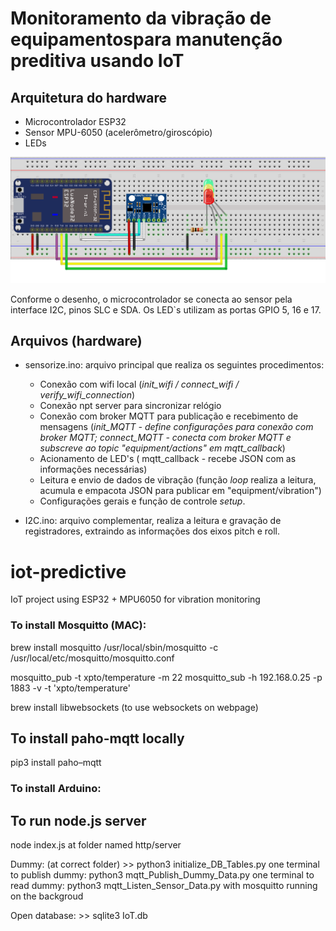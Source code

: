 # Monitoramento da vibração de equipamentospara manutenção preditiva usando IoT

## Arquitetura do hardware

- Microcontrolador ESP32
- Sensor MPU-6050 (acelerômetro/giroscópio)
- LEDs

![arquitetura-hardware](./server/doc/arquitetura-hardware.png)

Conforme o desenho, o microcontrolador se conecta ao sensor pela interface I2C, pinos SLC e SDA. Os LED`s utilizam as portas GPIO 5, 16 e 17.

## Arquivos (hardware)

- sensorize.ino: arquivo principal que realiza os seguintes procedimentos:
    - Conexão com wifi local (_init_wifi / connect_wifi / verify_wifi_connection_)
    - Conexão npt server para sincronizar relógio
    - Conexão com broker MQTT para publicação e recebimento de mensagens (_init_MQTT - define configurações para conexão com broker MQTT; connect_MQTT - conecta com broker MQTT e subscreve ao topic "equipment/actions" em mqtt_callback_)
    - Acionamento de LED's ( mqtt_callback - recebe JSON com as informações necessárias)
    - Leitura e envio de dados de vibração (função _loop_ realiza a leitura, acumula e empacota JSON para publicar em "equipment/vibration")
    - Configurações gerais e função de controle _setup_.

- I2C.ino: arquivo complementar, realiza a leitura e gravação de registradores, extraindo as informações dos eixos pitch e roll.






# iot-predictive
IoT project using ESP32 + MPU6050 for vibration monitoring


### To install Mosquitto (MAC):
brew install mosquitto
/usr/local/sbin/mosquitto -c /usr/local/etc/mosquitto/mosquitto.conf

mosquitto_pub -t xpto/temperature -m 22
mosquitto_sub -h 192.168.0.25 -p 1883 -v -t 'xpto/temperature'

brew install libwebsockets (to use websockets on webpage)


## To install paho-mqtt locally
pip3 install paho–mqtt

### To install Arduino:

## To run node.js server
node index.js at folder named http/server


Dummy:
(at correct folder) >> python3 initialize_DB_Tables.py
one terminal to publish dummy: python3 mqtt_Publish_Dummy_Data.py 
one terminal to read dummy: python3 mqtt_Listen_Sensor_Data.py
with mosquitto running on the backgroud


Open database: >> sqlite3 IoT.db


